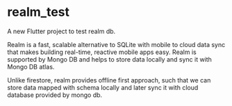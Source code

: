 # realm_test

A new Flutter project to test realm db.

Realm is a fast, scalable alternative to SQLite with mobile to cloud data sync that makes building real-time, reactive mobile apps easy.
Realm is supported by Mongo DB and helps to store data locally and sync it with Mongo DB atlas.

Unlike firestore, realm provides offline first approach, such that we can store data mapped with schema locally and later sync it with cloud database provided by mongo db. 



